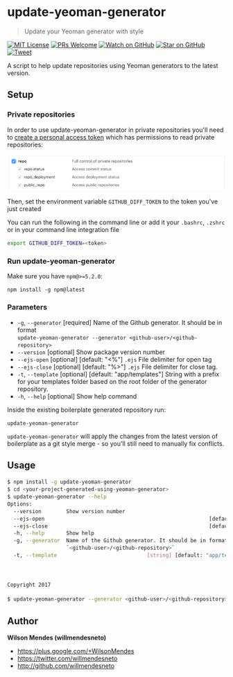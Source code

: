 # update-yeoman-generator

> Update your Yeoman generator with style

[![MIT License][license-badge]][license]
[![PRs Welcome][prs-badge]][prs]
[![Watch on GitHub][github-watch-badge]][github-watch]
[![Star on GitHub][github-star-badge]][github-star]
[![Tweet][twitter-badge]][twitter]


A script to help update repositories using Yeoman generators to the latest version.

## Setup

### Private repositories

In order to use update-yeoman-generator in private repositories you'll need to
[create a personal access token](https://github.com/settings/tokens)
which has permissions to read private repositories:

![Token permissions](./assets/token.png)

Then, set the environment variable `GITHUB_DIFF_TOKEN` to the token you've just created

You can run the following in the command line or add it your `.bashrc`, `.zshrc` or in your command line integration file

```bash
export GITHUB_DIFF_TOKEN=<token>
```

### Run update-yeoman-generator

Make sure you have `npm@>=5.2.0`:

```
npm install -g npm@latest
```

### Parameters
-  `-g`, `--generator`      [required]                              Name of the Github generator. It should be in format                     
                            `update-yeoman-generator --generator <github-user>/<github-repository>`   
-  `--version`              [optional]                              Show package version number
-  `--ejs-open`             [optional] [default: "<%"]              `.ejs` File delimiter for open tag
-  `--ejs-close`            [optional] [default: "%>"]              `.ejs` File delimiter for close tag.
-  `-t`, `--template`       [optional] [default: "app/templates"]   String with a prefix for your templates
                            folder based on the root folder of the generator repository.
-  `-h`, `--help`           [optional]                              Show help command

Inside the existing boilerplate generated repository run:

```
update-yeoman-generator
```

`update-yeoman-generator` will apply the changes from the latest version of boilerplate as a git style merge - so you'll still need to manually fix conflicts.

## Usage

```bash
$ npm install -g update-yeoman-generator
$ cd <your-project-generated-using-yeoman-generator>
$ update-yeoman-generator --help
Options:
  --version        Show version number                                 [boolean]
  --ejs-open                                                     [default: "<%"]
  --ejs-close                                                    [default: "%>"]
  -h, --help       Show help                                           [boolean]
  -g, --generator  Name of the Github generator. It should be in format
                   `<github-user>/<github-repository>`                [required]
  -t, --template                             [string] [default: "app/templates"]



Copyright 2017

$ update-yeoman-generator --generator <github-user>/<github-repository>
```


## Author

**Wilson Mendes (willmendesneto)**
+ <https://plus.google.com/+WilsonMendes>
+ <https://twitter.com/willmendesneto>
+ <http://github.com/willmendesneto>


[license-badge]: https://img.shields.io/badge/license-MIT%20License-blue.svg?style=flat-square
[license]: https://github.com/willmendesneto/nodebots-workshop/blob/master/LICENSE

[prs-badge]: https://img.shields.io/badge/PRs-welcome-brightgreen.svg?style=flat-square
[prs]: http://makeapullrequest.com

[github-watch-badge]: https://img.shields.io/github/watchers/willmendesneto/update-yeoman-generator.svg?style=social
[github-watch]: https://github.com/willmendesneto/update-yeoman-generator/watchers

[github-star-badge]: https://img.shields.io/github/stars/willmendesneto/update-yeoman-generator.svg?style=social
[github-star]: https://github.com/willmendesneto/update-yeoman-generator/stargazers

[twitter]: https://twitter.com/intent/tweet?text=Check%20out%20update-yeoman-generator%20by%20@willmendesneto%20https://goo.gl/sqZ8dh%20%F0%9F%91%8D
[twitter-badge]: https://img.shields.io/twitter/url/https/github.com/willmendesneto/update-yeoman-generator.svg?style=social